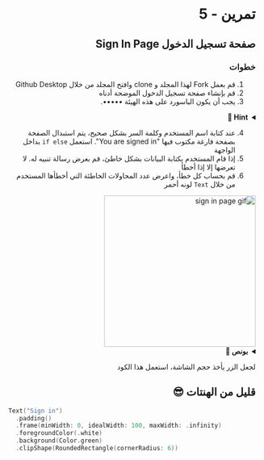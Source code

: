 
<div dir="rtl">

#  تمرين - 5
## صفحة تسجيل الدخول Sign In Page
### خطوات 
1. قم بعمل Fork لهذا المجلد و clone وافتح المجلد من خلال Github Desktop 
2. قم بإنشاء صفحة تسجيل الدخول الموضحة أدناه
3. يجب أن يكون الباسورد على هذه الهيئة •••••. 

<details>
  <summary>
    <strong>Hint 👀</strong>
  </summary>
بدلاً من استخدام `TextField` استعمل `SecureField` 
</details>

4. عند كتابة اسم المستخدم وكلمة السر بشكل صحيح، يتم استبدال الصفحة بصفحة فارغة مكتوب فيها "You are signed in". استعمل `if else` بداخل الواجهة
5. إذا قام المستخدم بكتابة البيانات بشكل خاطئ، قم بعرض رسالة تنبيه له. لا تعرضها إلا إذا أخطأ
6. قم بحساب كل خطأ، واعرض عدد المحاولات الخاطئة التي أخطأها المستخدم من خلال `Text` لونه أحمر  
<img width="300" src="https://user-images.githubusercontent.com/8784343/102728034-957b9300-433a-11eb-8894-3a56c1458af7.gif" alt="sign in page gif"/>


<details>
  <summary>
    <strong>بونص 🎁</strong>
  </summary>
  <pre>
- قم بتعطيل التصليح التلقائي spell check للكيبورد 
- إذا أدخل المستخدم الـ username بهاتين الطريقتين "UserName" أو "username" يقبلهم 
- إذا أدخل المستخدم نفس البيانات مرتين متتاليتين، لا يحسب عليه محاولة خاطئة
</pre>
</details>


لجعل الزر يأخذ حجم الشاشة، استعمل هذا الكود 


## قليل من الهنتات 😎

<div dir="ltr">

```Swift
  Text("Sign in")
    .padding()
    .frame(minWidth: 0, idealWidth: 100, maxWidth: .infinity)
    .foregroundColor(.white)
    .background(Color.green)
    .clipShape(RoundedRectangle(cornerRadius: 6))

```


</div>


</div>
